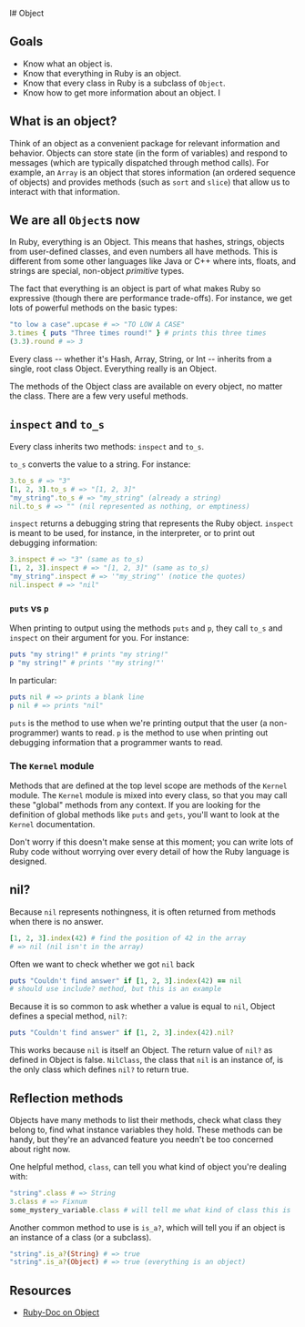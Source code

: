 I# Object

## Goals
- Know what an object is.
- Know that everything in Ruby is an object.
- Know that every class in Ruby is a subclass of `Object`.
- Know how to get more information about an object.
I
## What is an object?

Think of an object as a convenient package for relevant information and
behavior. Objects can store state (in the form of variables) and respond
to messages (which are typically dispatched through method calls). For
example, an `Array` is an object that stores information (an ordered
sequence of objects) and provides methods (such as `sort` and `slice`)
that allow us to interact with that information.

## We are all `Object`s now

In Ruby, everything is an Object. This means that hashes, strings,
objects from user-defined classes, and even numbers all have methods.
This is different from some other languages like Java or C++ where ints,
floats, and strings are special, non-object *primitive* types.

The fact that everything is an object is part of what makes Ruby so
expressive (though there are performance trade-offs). For instance, we
get lots of powerful methods on the basic types:

```ruby
"to low a case".upcase # => "TO LOW A CASE"
3.times { puts "Three times round!" } # prints this three times
(3.3).round # => 3
```

Every class -- whether it's Hash, Array, String, or Int -- inherits
from a single, root class Object. Everything really is an Object.

The methods of the Object class are available on every object, no matter
the class. There are a few very useful methods.

## `inspect` and `to_s`

Every class inherits two methods: `inspect` and `to_s`.

`to_s` converts the value to a string. For instance:

```ruby
3.to_s # => "3"
[1, 2, 3].to_s # => "[1, 2, 3]"
"my_string".to_s # => "my_string" (already a string)
nil.to_s # => "" (nil represented as nothing, or emptiness)
```

`inspect` returns a debugging string that represents the Ruby object.
`inspect` is meant to be used, for instance, in the interpreter, or to
print out debugging information:

```ruby
3.inspect # => "3" (same as to_s)
[1, 2, 3].inspect # => "[1, 2, 3]" (same as to_s)
"my_string".inspect # => '"my_string"' (notice the quotes)
nil.inspect # => "nil"
```

### `puts` vs `p`

When printing to output using the methods `puts` and `p`, they call
`to_s` and `inspect` on their argument for you. For instance:

```ruby
puts "my string!" # prints "my string!"
p "my string!" # prints '"my string!"'
```

In particular:

```ruby
puts nil # => prints a blank line
p nil # => prints "nil"
```

`puts` is the method to use when we're printing output that the user
(a non-programmer) wants to read. `p` is the method to use when
printing out debugging information that a programmer wants to read.

### The `Kernel` module

Methods that are defined at the top level scope are methods of the
`Kernel` module. The `Kernel` module is mixed into every class, so
that you may call these "global" methods from any context. If you are
looking for the definition of global methods like `puts` and `gets`,
you'll want to look at the `Kernel` documentation.

Don't worry if this doesn't make sense at this moment; you can write
lots of Ruby code without worrying over every detail of how the Ruby
language is designed.

## nil?

Because `nil` represents nothingness, it is often returned from
methods when there is no answer.

```ruby
[1, 2, 3].index(42) # find the position of 42 in the array
# => nil (nil isn't in the array)
```

Often we want to check whether we got `nil` back

```ruby
puts "Couldn't find answer" if [1, 2, 3].index(42) == nil
# should use include? method, but this is an example
```

Because it is so common to ask whether a value is equal to `nil`,
Object defines a special method, `nil?`:

```ruby
puts "Couldn't find answer" if [1, 2, 3].index(42).nil?
```

This works because `nil` is itself an Object. The return value of
`nil?` as defined in Object is false. `NilClass`, the class that `nil`
is an instance of, is the only class which defines `nil?` to return
true.

## Reflection methods

Objects have many methods to list their methods, check what class they
belong to, find what instance variables they hold. These methods can
be handy, but they're an advanced feature you needn't be too concerned
about right now.

One helpful method, `class`, can tell you what kind of object you're
dealing with:

```ruby
"string".class # => String
3.class # => Fixnum
some_mystery_variable.class # will tell me what kind of class this is
```

Another common method to use is `is_a?`, which will tell you if an
object is an instance of a class (or a subclass).

```ruby
"string".is_a?(String) # => true
"string".is_a?(Object) # => true (everything is an object)
```

## Resources

* [Ruby-Doc on Object](http://ruby-doc.org/core-2.1.2/Object.html)
